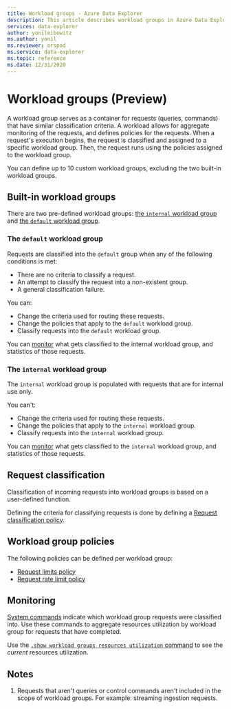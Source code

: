 ```yaml
---
title: Workload groups - Azure Data Explorer
description: This article describes workload groups in Azure Data Explorer.
services: data-explorer
author: yonileibowitz
ms.author: yonil
ms.reviewer: orspod
ms.service: data-explorer
ms.topic: reference
ms.date: 12/31/2020
---
```

# Workload groups (Preview)

A workload group serves as a container for requests (queries, commands) that have similar classification criteria.
A workload allows for aggregate monitoring of the requests, and defines policies for the requests.
When a request's execution begins, the request is classified and assigned to a specific workload group.
Then, the request runs using the policies assigned to the workload group.

You can define up to 10 custom workload groups, excluding the two built-in workload groups.

## Built-in workload groups

There are two pre-defined workload groups: [the `internal` workload group](#the-internal-workload-group) and [the `default` workload group](#the-default-workload-group).

### The `default` workload group

Requests are classified into the `default` group when any of the following conditions is met:

* There are no criteria to classify a request.
* An attempt to classify the request into a non-existent group.
* A general classification failure.

You can:

* Change the criteria used for routing these requests.
* Change the policies that apply to the `default` workload group.
* Classify requests into the `default` workload group.

You can [monitor](#monitoring) what gets classified to the internal workload group, and statistics of those requests.

### The `internal` workload group

The `internal` workload group is populated with requests that are for internal use only.

You can't:

* Change the criteria used for routing these requests.
* Change the policies that apply to the `internal` workload group.
* Classify requests into the `internal` workload group.

You can [monitor](#monitoring) what gets classified to the `internal` workload group, and statistics of those requests.

## Request classification

Classification of incoming requests into workload groups is based on a user-defined function.

Defining the criteria for classifying requests is done by defining a [Request classification policy](request-classification-policy.md).

## Workload group policies

The following policies can be defined per workload group:

* [Request limits policy](request-limits-policy.md)
* [Request rate limit policy](request-rate-limit-policy.md)

## Monitoring

[System commands](systeminfo.md) indicate which workload group requests were classified into.
Use these commands to aggregate resources utilization by workload group for requests that have completed.

Use the [`.show workload groups resources utilization` command](workload-groups-commands.md#show-workload-groups-resources-utilization)
to see the *current* resources utilization.

## Notes

1. Requests that aren't queries or control commands aren't included in the scope of workload groups. For example: streaming ingestion requests.
